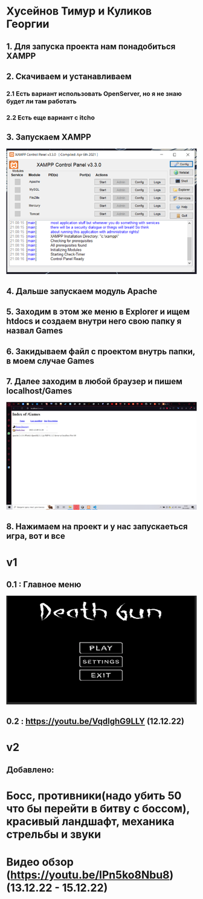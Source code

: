 # Хусейнов Тимур и Куликов Георгии

## 1. Для запуска проекта нам понадобиться XAMPP

## 2. Скачиваем и устанавливаем

### 2.1 Есть вариант использовать OpenServer, но я не знаю будет ли там работать

### 2.2 Есть еще вариант с itcho

## 3. Запускаем XAMPP

<img alt="1" src="/Assets/Images/1.PNG" />

## 4. Дальше запускаем модуль Apache

## 5. Заходим в этом же меню в Explorer и ищем htdocs и создаем внутри него свою папку я назвал Games

## 6. Закидываем файл с проектом внутрь папки, в моем случае Games

## 7. Далее заходим в любой браузер и пишем localhost/Games

<img alt="1" src="/Assets/Images/2.PNG" />

## 8. Нажимаем на проект и у нас запускаеться игра, вот и все

# v1

## 0.1 : Главное меню

<img alt="1" src="/Assets/Images/menu.PNG" />

## 0.2 : https://youtu.be/VqdlghG9LLY (12.12.22)

# v2

## Добавлено:

# Босс, противники(надо убить 50 что бы перейти в битву с боссом), красивый ландшафт, механика стрельбы и звуки

# Видео обзор (https://youtu.be/lPn5ko8Nbu8)(13.12.22 - 15.12.22)
